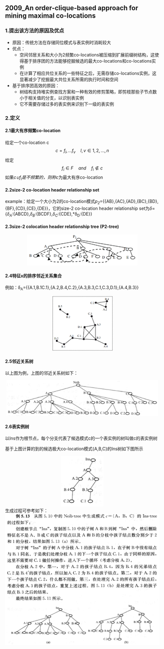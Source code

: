 ## 2009_An order-clique-based approach for mining maximal co-locations

### 1.提出该方法的原因及优点

- 原因：传统方法在存储同位模式与表实例时消耗较大
- 优点：
  - 空间邻居关系和大小为2频繁co-locations被压缩到扩展前缀树结构，这使得基于排序团的方法能够挖掘候选的最大co-locations和co-locations实例
  - 在计算了相应共位关系的一些特征之后，无需存储co-locations实例，这显著减少了挖掘最大共位关系所需的执行时间和空间
- 基于排序团高效的原因：
  - 树结构支持堆实例查找方案和一种有效的修剪策略，即剪枝那些子节点数小于相关值的分支，以识别表实例
  - 它不需要存储过多的表实例来识别下一级的表实例

### 2.定义

#### 2.1最大有序频繁co-location

给定一个co-location c
$$
c={f_l,...f_v}\quad l,v∈{1,2,...,n}
$$
给定
$$
f_i∈F\quad and\quad f_i∉c
$$
如果*c∪f<sub>i</sub>*是不频繁的，则称*c*为最大有序co-location


#### 2.2size-2 co-location header relationship set

example：给定一个大小为2的co-location模式*p<sub>2</sub>*={{AB},{AC},{AD},{BC},{BD},{BF},{CD},{CE},{DE}}，它的size-2 co-location header relationship set为*δ*={*δ<sub>A</sub>*:{ABCD},*δ<sub>B</sub>*:{BCDF},*δ<sub>C</sub>*:{CDE},*δ<sub>D</sub>:{DE}}

#### 2.3size-2 colocation header relationship tree (P2-tree)
<div align=center>
  <img src="./img/2009_An%20order-clique-based%20approach%20for%20mining%20maximal%20co-locations/image-20231207095554314.png" alt="image-20231207095554314" style="zoom:80%;" width=450/>
</div>

#### 2.4特征x的排序邻近关系集合

例如：δ<sub>A</sub>={{A.1,B.1C.1},{A.2,B.4,C.2},{A.3,B.3,C.1,C.3,D.1},{A.4,B.3}}

<div align=center>
  <img src="./img/2009_An%20order-clique-based%20approach%20for%20mining%20maximal%20co-locations/image-20231207134305996.png" alt="image-20231207134305996" style="zoom:67%;" width=300/>
</div>

#### 2.5邻近关系树

以上图为例，上图的邻近关系树如下：

<div align=center>
  <img src="./img/2009_An%20order-clique-based%20approach%20for%20mining%20maximal%20co-locations/image-20231207135437404.png" alt="image-20231207135437404" style="zoom: 80%;" />
</div>

#### 2.6表实例树

以Ins作为根节点，每个分支代表了候选模式c的一个表实例的树叫做c的表实例树

基于上图计算的到的候选极大co-location模式{A,B,C}的Ins树如下图所示
<div align=center>
  <img src="./img/2009_An%20order-clique-based%20approach%20for%20mining%20maximal%20co-locations/image-20231207140036902.png" />
</div>
生成过程可参考如下：

<div align=center>
  <img src="./img/2009_An%20order-clique-based%20approach%20for%20mining%20maximal%20co-locations/image-20231207145421856.png" alt="image-20231207145421856" width=600 />
</div>
